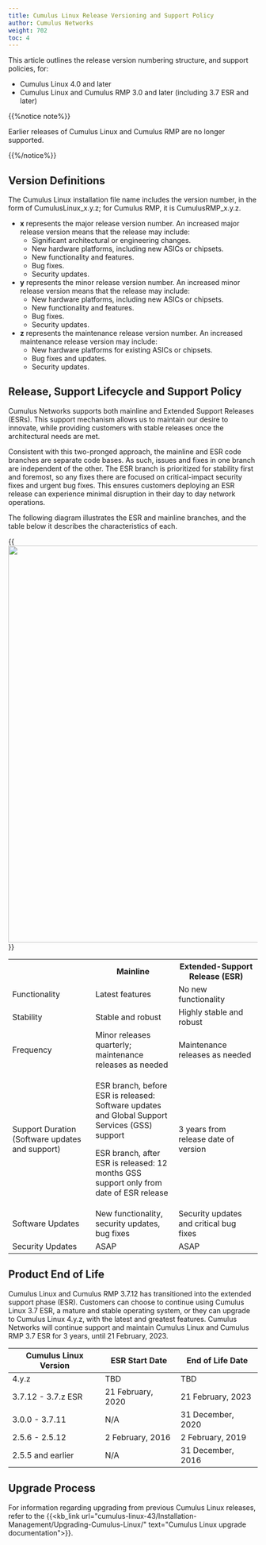 ```yaml
---
title: Cumulus Linux Release Versioning and Support Policy
author: Cumulus Networks
weight: 702
toc: 4
---
```


This article outlines the release version numbering structure, and support policies, for:

- Cumulus Linux 4.0 and later
- Cumulus Linux and Cumulus RMP 3.0 and later (including 3.7 ESR and later)

{{%notice note%}}

Earlier releases of Cumulus Linux and Cumulus RMP are no longer supported.

{{%/notice%}}

## Version Definitions

The Cumulus Linux installation file name includes the version number, in
the form of CumulusLinux\_x.y.z; for Cumulus RMP, it is CumulusRMP\_x.y.z.

- **x** represents the major release version number. An increased major release version means that the release may include:
    - Significant architectural or engineering changes.
    - New hardware platforms, including new ASICs or chipsets.
    - New functionality and features.
    - Bug fixes.
    - Security updates.
- **y** represents the minor release version number. An increased
    minor release version means that the release may include:
    - New hardware platforms, including new ASICs or chipsets.
    - New functionality and features.
    - Bug fixes.
    - Security updates.
- **z** represents the maintenance release version number. An
    increased maintenance release version may include:
    - New hardware platforms for existing ASICs or chipsets.
    - Bug fixes and updates.
    - Security updates.

## Release, Support Lifecycle and Support Policy

Cumulus Networks supports both mainline and Extended Support Releases
(ESRs). This support mechanism allows us to maintain our desire to
innovate, while providing customers with stable releases once the
architectural needs are met.

Consistent with this two-pronged approach, the mainline and ESR code
branches are separate code bases. As such, issues and fixes in one
branch are independent of the other. The ESR branch is prioritized for
stability first and foremost, so any fixes there are focused on
critical-impact security fixes and urgent bug fixes. This ensures
customers deploying an ESR release can experience minimal disruption in
their day to day network operations.

The following diagram illustrates the ESR and mainline branches, and the
table below it describes the characteristics of each.

{{<img src="/images/knowledge-base/support-version_policy.png" width="800">}}

<table>
<colgroup>
<col style="width: 33%" />
<col style="width: 33%" />
<col style="width: 33%" />
</colgroup>
<tbody>
<tr class="odd">
<th> </th>
<th>Mainline</th>
<th>Extended-Support Release (ESR)</th>
</tr>
<tr class="even">
<td>Functionality</td>
<td>Latest features</td>
<td>No new functionality</td>
</tr>
<tr class="odd">
<td>Stability</td>
<td>Stable and robust</td>
<td>Highly stable and robust</td>
</tr>
<tr class="even">
<td>Frequency</td>
<td>Minor releases quarterly; maintenance releases as needed</td>
<td>Maintenance releases as needed</td>
</tr>
<tr class="odd">
<td>Support Duration (Software updates and support)</td>
<td><p>ESR branch, before ESR is released: Software updates and Global Support Services (GSS) support</p>
<p>ESR branch, after ESR is released: 12 months GSS support only from date of ESR release</p></td>
<td>3 years from release date of version</td>
</tr>
<tr class="even">
<td>Software Updates</td>
<td>New functionality, security updates, bug fixes</td>
<td>Security updates and critical bug fixes</td>
</tr>
<tr class="odd">
<td>Security Updates</td>
<td>ASAP</td>
<td>ASAP</td>
</tr>
</tbody>
</table>

## Product End of Life

Cumulus Linux and Cumulus RMP 3.7.12 has transitioned into the extended
support phase (ESR). Customers can choose to continue using Cumulus
Linux 3.7 ESR, a mature and stable operating system, or they can upgrade
to Cumulus Linux 4.y.z, with the latest and greatest features. Cumulus
Networks will continue support and maintain Cumulus Linux and Cumulus
RMP 3.7 ESR for 3 years, until 21 February, 2023.

| Cumulus Linux Version | ESR Start Date    | End of Life Date  |
| --------------------- | ----------------- | ----------------- |
| 4.y.z                 | TBD               | TBD               |
| 3.7.12 - 3.7.z ESR    | 21 February, 2020 | 21 February, 2023 |
| 3.0.0 - 3.7.11        | N/A               | 31 December, 2020 |
| 2.5.6 - 2.5.12        | 2 February, 2016  | 2 February, 2019  |
| 2.5.5 and earlier     | N/A               | 31 December, 2016 |

## Upgrade Process

For information regarding upgrading from previous Cumulus Linux releases, refer to the {{<kb_link url="cumulus-linux-43/Installation-Management/Upgrading-Cumulus-Linux/" text="Cumulus Linux upgrade documentation">}}.
